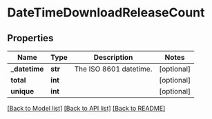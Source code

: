 # DateTimeDownloadReleaseCount

## Properties
Name | Type | Description | Notes
------------ | ------------- | ------------- | -------------
**_datetime** | **str** | The ISO 8601 datetime. | [optional] 
**total** | **int** |  | [optional] 
**unique** | **int** |  | [optional] 

[[Back to Model list]](../README.md#documentation-for-models) [[Back to API list]](../README.md#documentation-for-api-endpoints) [[Back to README]](../README.md)

